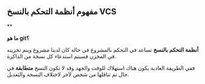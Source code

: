## مفهوم أنظمة التحكم بالنسخ VCS

**

**ما هو git؟**

**أنظمة التحكم بالنسخ** تساعد في التحكم بالمشروع في حالة كان لدينا مشروع ويتم تخزينه في المخزن فسيتم استدعاء كل نسخة من الذاكرة.

ففي الطريقة العادية يكون هناك استهلاك للوقت والجهد وقد لا تكون النسخ **متطابقة** في حال تم تناقلها من شخص لآخر لاختلاف النسخة والتعديل.
</div>
